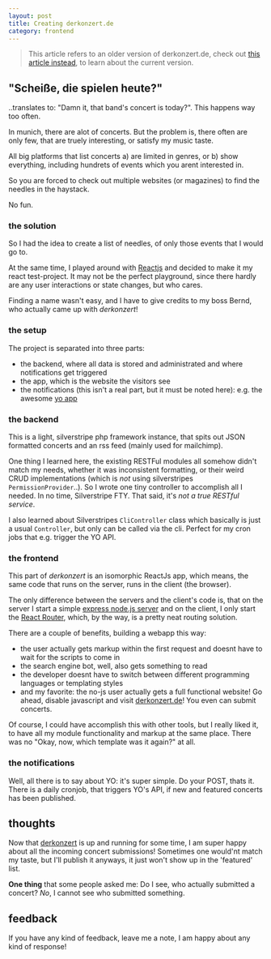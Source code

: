 ```yaml
---
layout: post
title: Creating derkonzert.de
category: frontend
---
```


> This article refers to an older version of derkonzert.de, check out [this article instead](http://ju.am/article/how-derkonzert-works-part-1), to learn about the current version.

## "Scheiße, die spielen heute?"

..translates to: "Damn it, that band's concert is today?". This happens way too often.

In munich, there are alot of concerts. But the problem is, there often are only few, that are truely interesting, or satisfy my music taste.

All big platforms that list concerts a) are limited in genres, or b) show everything, including hundrets of events which you arent interested in.

So you are forced to check out multiple websites (or magazines) to find the needles in the haystack.

No fun.

### the solution

So I had the idea to create a list of needles, of only those events that I would go to.

At the same time, I played around with [Reactjs][reactjs] and decided to make it my react test-project. It may not be the perfect playground, since there hardly are any user interactions or state changes, but who cares.

Finding a name wasn't easy, and I have to give credits to my boss Bernd, who actually came up with *derkonzert*!

### the setup

The project is separated into three parts:

* the backend, where all data is stored and administrated and where notifications get triggered
* the app, which is the website the visitors see
* the notifications (this isn't a real part, but it must be noted here): e.g. the awesome [yo app][justyo]

### the backend

This is a light, silverstripe php framework instance, that spits out JSON formatted concerts and an rss feed (mainly used for mailchimp).

One thing I learned here, the existing RESTFul modules all somehow didn't match my needs, whether it was inconsistent formatting, or their weird CRUD implementations (which is *not* using silverstripes `PermissionProvider`..). So I wrote one tiny controller to accomplish all I needed. In no time, Silverstripe FTY. That said, it's *not a true RESTful service*.

I also learned about Silverstripes `CliController` class which basically is just a usual `Controller`, but only can be called via the cli. Perfect for my cron jobs that e.g. trigger the YO API.

### the frontend

This part of *derkonzert* is an isomorphic ReactJs app, which means, the same code that runs on the server, runs in the client (the browser).

The only difference between the servers and the client's code is, that on the server I start a simple [express node.js server][expressjs] and on the client, I only start the [React Router][reactrouter], which, by the way, is a pretty neat routing solution.

There are a couple of benefits, building a webapp this way:

* the user actually gets markup within the first request and doesnt have to wait for the scripts to come in
* the search engine bot, well, also gets something to read
* the developer doesnt have to switch between different programming languages or templating styles
* and my favorite: the no-js user actually gets a full functional website! Go ahead, disable javascript and visit [derkonzert.de][derkonzert]! You even can submit concerts.

Of course, I could have accomplish this with other tools, but I really liked it, to have all my module functionality and markup at the same place.
There was no "Okay, now, which template was it again?" at all.

### the notifications

Well, all there is to say about YO: it's super simple. Do your POST, thats it.
There is a daily cronjob, that triggers YO's API, if new and featured concerts has been published.

## thoughts

Now that [derkonzert][derkonzert] is up and running for some time, I am super happy about all the incoming concert submissions! Sometimes one would'nt match my taste, but I'll publish it anyways, it just won't show up in the 'featured' list.

**One thing** that some people asked me: Do I see, who actually submitted a concert? *No*, I cannot see who submitted something.

## feedback

If you have any kind of feedback, leave me a note, I am happy about any kind of response!

[justyo]: https://www.justyo.co/
[expressjs]: http://expressjs.com/
[reactrouter]: https://github.com/rackt/react-router
[reactjs]: https://facebook.github.io/react/
[silverstripe]: http://www.silverstripe.org/
[derkonzert]: http://derkonzert.de/